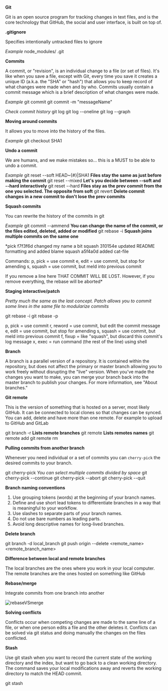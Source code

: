 **Git**

Git is an open source program for tracking changes in text files, and is the core technology that GitHub, the social and user interface, is built on top of.

**.gitignore**

Specifies intentionally untracked files to ignore

*Example*
node_modules/
.git

**Commits**

A commit, or "revision", is an individual change to a file (or set of files). It's like when you save a file, except with Git, every time you save it creates a unique ID (a.k.a. the "SHA" or "hash") that allows you to keep record of what changes were made when and by who. Commits usually contain a commit message which is a brief description of what changes were made.

*Example*
git commit 
git commit -m "messageName"

*Check commit history*
git log
git log --oneline
git log --graph

**Moving around commits**

It allows you to move into the history of the files.

*Example*
git checkout SHA1

**Undo a commit**

We are humans, and we make mistakes so... this is a MUST to be able to undo a commit.

*Example*
git reset --soft HEAD~{#}|SHA1 **Files stay the same as just before making the commit**
git reset --mixed <commit> **Let's you decide between --soft and --hard interactively**
git reset --hard <commit> **Files stay as the prev commit from the one you selected. The
opposite from soft**
git revert <commit> **Delete commit changes in a new commit to don't lose the prev commits**

**Squash commits**

You can rewrite the history of the commits in git

*Example*
git commit --ammend **You can change the name of the commit, or the files edited, deleted, added or modified**
git rebase -i <commit> **Squash joins multiple commits on the same one**

*pick f7f3f6d changed my name a bit
squash 310154e updated README formatting and added blame
squash a5f4a0d added cat-file

Commands:
 p, pick = use commit
 e, edit = use commit, but stop for amending
 s, squash = use commit, but meld into previous commit

If you remove a line here THAT COMMIT WILL BE LOST.
However, if you remove everything, the rebase will be aborted*

**Staging interactive/patch**

*Pretty much the same as the last concept. Patch allows you to commit some lines in the same file to
modularize commits*

git rebase -i <commit>
git rebase -p <commit>

p, pick = use commit
r, reword = use commit, but edit the commit message
e, edit = use commit, but stop for amending
s, squash = use commit, but meld into previous commit
f, fixup = like "squash", but discard this commit's log message
x, exec = run command (the rest of the line) using shell

**Branch**

A branch is a parallel version of a repository. It is contained within the repository, but does not affect the primary or master branch allowing you to work freely without disrupting the "live" version. When you've made the changes you want to make, you can merge your branch back into the master branch to publish your changes. For more information, see "About branches."

**Git remote**

This is the version of something that is hosted on a server, most likely GitHub. It can be connected to local clones so that changes can be synced. You can add, delete and have more than one remote. For example to upload to GitHub and GitLab

git branch -r **Lists remote branches**
git remote **Lists remotes names**
git remote add <name> <url>
git remote rm <name> <url>

**Pulling commits from another branch**

Whenever you need individual or a set of commits you can `cherry-pick` the desired commits to your
branch.

git cherry-pick <commit> *You can select multiple commits divided by space*
git cherry-pick --continue
git cherry-pick --abort
git cherry-pick --quit

**Branch naming conventions**

1. Use grouping tokens (words) at the beginning of your branch names.
2. Define and use short lead tokens to differentiate branches in a way that is meaningful to your workflow.
3. Use slashes to separate parts of your branch names.
4. Do not use bare numbers as leading parts.
5. Avoid long descriptive names for long-lived branches.

**Delete branch**

git branch -d local_branch
git push origin --delete <remote_name> <remote_branch_name>

**Difference between local and remote branches**

The local branches are the ones where you work in your local computer.
The remote branches are the ones hosted on something like GitHub

**Rebase/merge**

Integrate commits from one branch into another

![rebaseVSmerge](https://www.yveslange.ch/wp-content/uploads/2016/01/merge-vs-rebase.jpg)

**Solving conflicts**

Conflicts occur when competing changes are made to the same line of a file, or when one person edits
a file and the other deletes it. Conflicts can be solved via git status and doing manually the
changes on the files conflicted.

**Stash**

Use git stash when you want to record the current state of the working directory and the index, but want to go back to a clean working directory. The command saves your local modifications away and reverts the working directory to match the HEAD commit.

git stash

